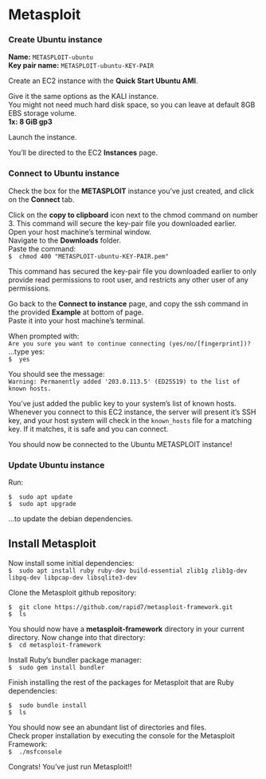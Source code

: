 # Metasploit

### Create Ubuntu instance
**Name:**  `METASPLOIT-ubuntu`<br>
**Key pair name:**  `METASPLOIT-ubuntu-KEY-PAIR`

Create an EC2 instance with the **Quick Start Ubuntu AMI**.

Give it the same options as the KALI instance.<br>
You might not need much hard disk space, so you can leave at default 8GB EBS storage volume.<br>
**1x:  8 GiB  gp3**

Launch the instance.

You’ll be directed to the EC2  **Instances**  page.

### Connect to Ubuntu instance
Check the box for the  **METASPLOIT**  instance you’ve just created, and click on the  **Connect**  tab.

Click on the **copy to clipboard** icon next to the chmod command on number 3. This command will secure the key-pair file you downloaded earlier.<br>
Open your host machine’s terminal window.<br>
Navigate to the **Downloads** folder.<br>
Paste the command:<br>
`$  chmod 400 "METASPLOIT-ubuntu-KEY-PAIR.pem"`

This command has secured the key-pair file you downloaded earlier to only provide read permissions to root user, and restricts any other user of any permissions.

Go back to the  **Connect to instance**  page, and copy the ssh command in the provided  **Example**  at bottom of page.<br>
Paste it into your host machine’s terminal.

When prompted with:<br>
`Are you sure you want to continue connecting (yes/no/[fingerprint])?`<br>
...type yes:<br>
`$  yes`

You should see the message:<br>
`Warning: Permanently added '203.0.113.5' (ED25519) to the list of known hosts.`

You’ve just added the public key to your system’s list of known hosts. Whenever you connect to this EC2 instance, the server will present it’s SSH key, and your host system will check in the  `known_hosts`  file for a matching key. If it matches, it is safe and you can connect.

You should now be connected to the Ubuntu METASPLOIT instance!

### Update Ubuntu instance
Run:<br>
```
$  sudo apt update
$  sudo apt upgrade
```
...to update the debian dependencies.

## Install Metasploit
Now install some initial dependencies:<br>
`$  sudo apt install ruby ruby-dev build-essential zlib1g zlib1g-dev libpq-dev libpcap-dev libsqlite3-dev`

Clone the Metasploit github repository:
```
$  git clone https://github.com/rapid7/metasploit-framework.git
$  ls
```
You should now have a  **metasploit-framework**  directory in your current directory. Now change into that directory:<br>
`$  cd metasploit-framework`

Install Ruby’s bundler package manager:<br>
`$  sudo gem install bundler`

Finish installing the rest of the packages for Metasploit that are Ruby dependencies:
```
$  sudo bundle install
$  ls
```
You should now see an abundant list of directories and files.<br>
Check proper installation by executing the console for the Metasploit Framework:<br>
`$  ./msfconsole`

Congrats! You’ve just run Metasploit!!
